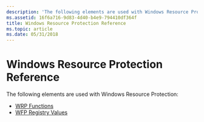 ```yaml
---
description: 'The following elements are used with Windows Resource Protection:'
ms.assetid: 16f6a716-9d83-4d40-b4e9-794410df364f
title: Windows Resource Protection Reference
ms.topic: article
ms.date: 05/31/2018
---
```


# Windows Resource Protection Reference

The following elements are used with Windows Resource Protection:

-   [WRP Functions](wfp-functions.md)
-   [WFP Registry Values](wfp-registry-values.md)

 

 



